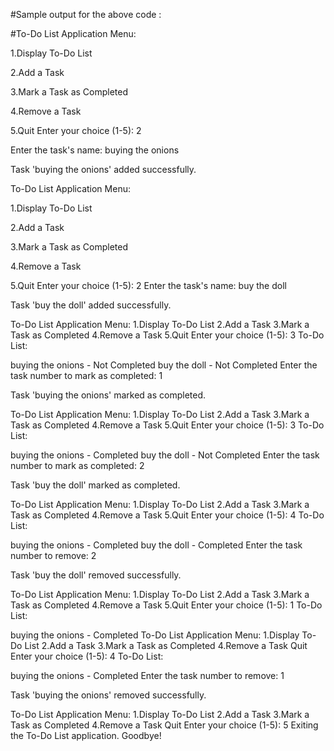 #Sample output for the above code :

#To-Do List Application Menu:

1.Display To-Do List

2.Add a Task

3.Mark a Task as Completed

4.Remove a Task

5.Quit Enter your choice (1-5): 2

Enter the task's name: buying the onions

Task 'buying the onions' added successfully.

To-Do List Application Menu:

1.Display To-Do List

2.Add a Task

3.Mark a Task as Completed

4.Remove a Task

5.Quit Enter your choice (1-5): 2
Enter the task's name: buy the doll

Task 'buy the doll' added successfully.

To-Do List Application Menu:
1.Display To-Do List
2.Add a Task
3.Mark a Task as Completed
4.Remove a Task
5.Quit Enter your choice (1-5): 3
To-Do List:

buying the onions - Not Completed
buy the doll - Not Completed
Enter the task number to mark as completed: 1

Task 'buying the onions' marked as completed.

To-Do List Application Menu:
1.Display To-Do List
2.Add a Task
3.Mark a Task as Completed
4.Remove a Task
5.Quit Enter your choice (1-5): 3
To-Do List:

buying the onions - Completed
buy the doll - Not Completed
Enter the task number to mark as completed: 2

Task 'buy the doll' marked as completed.

To-Do List Application Menu:
1.Display To-Do List
2.Add a Task
3.Mark a Task as Completed
4.Remove a Task
5.Quit Enter your choice (1-5): 4
To-Do List:

buying the onions - Completed
buy the doll - Completed
Enter the task number to remove: 2

Task 'buy the doll' removed successfully.

To-Do List Application Menu:
1.Display To-Do List
2.Add a Task
3.Mark a Task as Completed
4.Remove a Task
5.Quit Enter your choice (1-5): 1
To-Do List:

buying the onions - Completed
To-Do List Application Menu:
1.Display To-Do List
2.Add a Task
3.Mark a Task as Completed
4.Remove a Task
Quit Enter your choice (1-5): 4
To-Do List:

buying the onions - Completed
Enter the task number to remove: 1

Task 'buying the onions' removed successfully.

To-Do List Application Menu:
1.Display To-Do List
2.Add a Task
3.Mark a Task as Completed
4.Remove a Task
Quit Enter your choice (1-5): 5
Exiting the To-Do List application. Goodbye!
